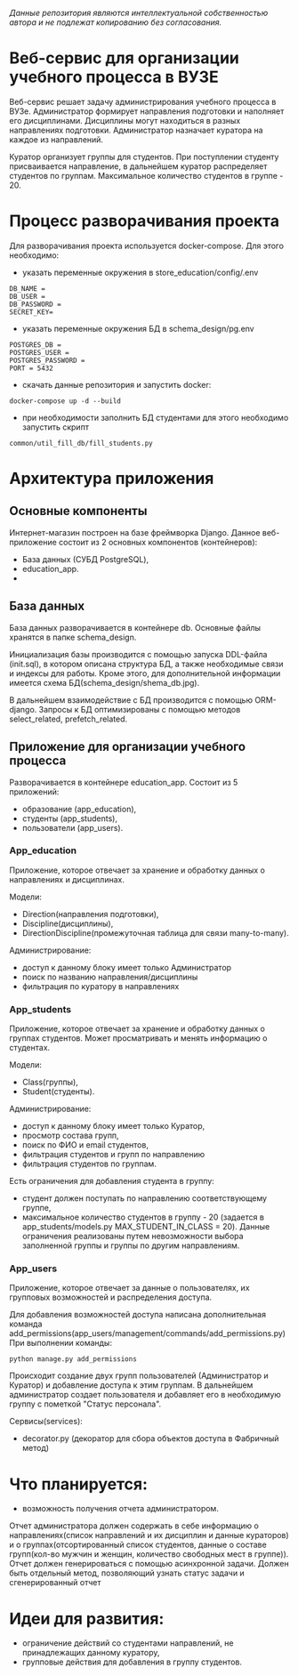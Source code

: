*Данные репозитория являются интеллектуальной собственностью автора 
и не подлежат копированию без согласования.*

# Веб-сервис для организации учебного процесса в ВУЗЕ
Веб-сервис решает задачу администрирования учебного процесса в ВУЗе. 
Администратор формирует направления подготовки и наполняет его дисциплинами. 
Дисциплины могут находиться в разных направлениях подготовки. 
Администратор назначает куратора на каждое из направлений.

Куратор организует группы для студентов. При поступлении студенту присваивается направление, 
в дальнейшем куратор распределяет студентов по группам. 
Максимальное количество студентов в группе - 20.

# Процесс разворачивания проекта
Для разворачивания проекта используется docker-compose. Для этого необходимо:
- указать переменные окружения в store_education/config/.env
```
DB_NAME =
DB_USER =
DB_PASSWORD =
SECRET_KEY=
```
- указать переменные окружения БД в schema_design/pg.env
```
POSTGRES_DB = 
POSTGRES_USER =
POSTGRES_PASSWORD =
PORT = 5432
```
- скачать данные репозитория и запустить docker:
```
docker-compose up -d --build
```
- при необходимости заполнить БД студентами для этого необходимо запустить скрипт 
```
common/util_fill_db/fill_students.py
```
# Архитектура приложения
## Основные компоненты
Интернет-магазин построен на базе фреймворка Django. Данное веб-приложение состоит 
из 2 основных компонентов (контейнеров):
- База данных (СУБД PostgreSQL),
- education_app.
- 
## База данных
База данных разворачивается в контейнере db. Основные файлы хранятся в папке schema_design.

Инициализация базы производится с помощью запуска DDL-файла (init.sql), в котором 
описана структура БД, а также необходимые связи и индексы для работы.
Кроме этого, для дополнительной информации имеется схема БД(schema_design/shema_db.jpg).

В дальнейшем взаимодействие с БД производится с помощью ORM-django. 
Запросы к БД оптимизированы с помощью методов select_related, prefetch_related.

## Приложение для организации учебного процесса
Разворачивается в контейнере education_app. Состоит из 5 приложений:
- образование (app_education),
- студенты (app_students),
- пользователи (app_users).

### App_education
Приложение, которое отвечает за хранение и обработку данных о направлениях и дисциплинах. 

Модели: 
- Direction(направления подготовки),
- Discipline(дисциплины),
- DirectionDiscipline(промежуточная таблица для связи many-to-many).

Администрирование:
- доступ к данному блоку имеет только Администратор
- поиск по названию направления/дисциплины
- фильтрация по куратору в направлениях

### App_students
Приложение, которое отвечает за хранение и обработку данных о группах студентов. 
Может просматривать и менять информацию о студентах.

Модели: 
- Class(группы),
- Student(студенты).

Администрирование:
- доступ к данному блоку имеет только Куратор,
- просмотр состава групп,
- поиск по ФИО и email студентов,
- фильтрация студентов и групп по направлению
- фильтрация студентов по группам.

Есть ограничения для добавления студента в группу:
- студент должен поступать по направлению соответствующему группе,
- максимальное количество студентов в группу - 20 
 (задается в app_students/models.py MAX_STUDENT_IN_CLASS = 20).
Данные ограничения реализованы путем невозможности выбора заполненной группы 
и группы по другим направлениям.

### App_users
Приложение, которое отвечает за данные о пользователях, 
их групповых возможностей и распределения доступа.

Для добавления возможностей доступа написана дополнительная команда 
add_permissions(app_users/management/commands/add_permissions.py)
При выполнении команды:
```
python manage.py add_permissions
```
Происходит создание двух групп пользователей (Администратор и Куратор) и 
добавление доступа к этим группам.
В дальнейшем администратор создает пользователя и добавляет его 
в необходимую группу с пометкой "Статус персонала".

Сервисы(services):
- decorator.py (декоратор для сбора объектов доступа в Фабричный метод)


# Что планируется:

- возможность получения отчета администратором.

Отчет администратора должен содержать в себе информацию о
направлениях(список направлений и их дисциплин и данные кураторов) и о
группах(отсортированный список студентов, данные о составе групп(кол-во
мужчин и женщин, количество свободных мест в группе)).
Отчет должен генерироваться с помощью асинхронной задачи. Должен быть
отдельный метод, позволяющий узнать статус задачи и сгенерированный
отчет

# Идеи для развития:
- ограничение действий со студентами направлений, не принадлежащих данному куратору,
- групповые действия для добавления в группу студентов.
